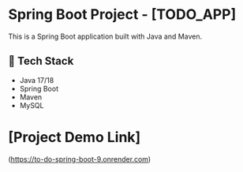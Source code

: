 # Spring Boot Project - [TODO_APP]

This is a Spring Boot application built with Java and Maven.

## 🔧 Tech Stack

- Java 17/18
- Spring Boot
- Maven
- MySQL

# [Project Demo Link]
(https://to-do-spring-boot-9.onrender.com)

